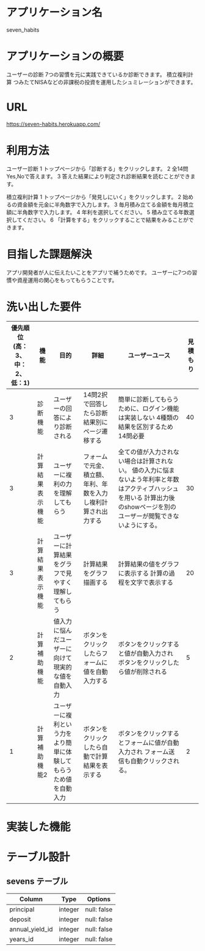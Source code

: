 # アプリケーション名
seven_habits

# アプリケーションの概要
ユーザーの診断 7つの習慣を元に実践できているか診断できます。
積立複利計算 つみたてNISAなどの非課税の投資を運用したシュミレーションができます。

# URL
https://seven-habits.herokuapp.com/

# 利用方法
ユーザー診断
1 トップページから「診断する」をクリックします。
2 全14問Yes,Noで答えます。
3 答えた結果により判定され診断結果を読むことができます。

積立複利計算
1 トップページから「発見しにいく」をクリックします。
2 始めるの資金額を元金に半角数字で入力します。
3 毎月積み立てる金額を毎月積立額に半角数字で入力します。
4 年利を選択してください。
5 積み立てる年数選択してください。
6 「計算をする」をクリックすることで結果をみることができます。

# 目指した課題解決
アプリ開発者が人に伝えたいことをアプリで補うためです。
ユーザーに7つの習慣や資産運用の関心をもってもらうことです。

# 洗い出した要件

| 優先順位 (高：3、中：2、低：1) | 機能            | 目的                                                  | 詳細                                                 | ユーザーユース                                        | 見積もり |
| ------------------ | ------------- | ----------------------------------------------------- | --------------------------------------------------- | --------------------------------------------------- | ------ |
|                  3 | 診断機能        | ユーザーの回答により診断される                            | 14問2択で回答したら診断結果別にページ遷移する               | 簡単に診断してもらうために、ログイン機能は実装しない  4種類の結果を区別するため14問必要 | 40 |
|                  3 | 計算結果表示機能 | ユーザーに複利の力を理解してもらう                         | フォームで元金、積立額、年利、年数を入力し複利計算され出力する | 全ての値が入力されない場合は計算されない。  値の入力に悩まないよう年利率と年数はアクティブハッシュを用いる  計算出力後のshowページを別のユーザーが閲覧できないようにする。 | 30     |
|                  3 | 計算結果表示機能 | ユーザーに計算結果をグラフで見やすく理解してもらう            | 計算結果をグラフ描画する                                 | 計算結果の値をグラフに表示する  計算の過程を文字で表示する  | 20     |
|                  2 | 計算補助機能    | 値入力に悩んだユーザーに向けて現実的な値を自動入力             | ボタンをクリックしたらフォームに値を自動入力する             | ボタンをクリックすると値が自動入力され  ボタンをクリックしたら値が削除される | 5      |
|                  1 | 計算補助機能2   | ユーザーに複利という力をより簡単に体験してもらうため値を自動入力 | ボタンをクリックしたら自動で計算結果を表示する               | ボタンをクリックするとフォームに値が自動入力され  フォーム送信も自動クリックされる。 | 2      |

# 実装した機能



# テーブル設計

## sevens テーブル

| Column          | Type       | Options                        |
| --------------- | ---------- | ------------------------------ |
| principal       | integer    | null: false                    |
| deposit         | integer    | null: false                    |
| annual_yield_id | integer    | null: false                    |
| years_id        | integer    | null: false                    |
